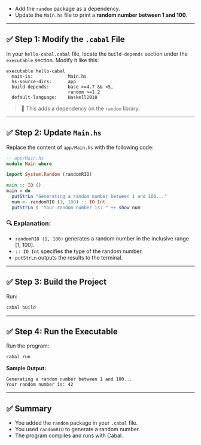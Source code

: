 

* Add the `random` package as a dependency.
* Update the `Main.hs` file to print a **random number between 1 and 100**.

---

## ✅ Step 1: Modify the `.cabal` File

In your `hello-cabal.cabal` file, locate the `build-depends` section under the `executable` section. Modify it like this:

```cabal
executable hello-cabal
  main-is:             Main.hs
  hs-source-dirs:      app
  build-depends:       base >=4.7 && <5,
                       random >=1.2
  default-language:    Haskell2010
```

> 📌 This adds a dependency on the `random` library.

---

## ✅ Step 2: Update `Main.hs`

Replace the content of `app/Main.hs` with the following code:

```haskell
-- app/Main.hs
module Main where

import System.Random (randomRIO)

main :: IO ()
main = do
  putStrLn "Generating a random number between 1 and 100..."
  num <- randomRIO (1, 100) :: IO Int
  putStrLn $ "Your random number is: " ++ show num
```

### 🔍 Explanation:

* `randomRIO (1, 100)` generates a random number in the inclusive range \[1, 100].
* `:: IO Int` specifies the type of the random number.
* `putStrLn` outputs the results to the terminal.

---

## ✅ Step 3: Build the Project

Run:

```bash
cabal build
```

---

## ✅ Step 4: Run the Executable

Run the program:

```bash
cabal run
```

**Sample Output:**

```
Generating a random number between 1 and 100...
Your random number is: 42
```

---

## ✅ Summary

* You added the `random` package in your `.cabal` file.
* You used `randomRIO` to generate a random number.
* The program compiles and runs with Cabal.

